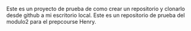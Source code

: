 Este es un proyecto de prueba de como crear un repositorio y clonarlo desde github a mi escritorio local.
Este es un repositorio de prueba  del modulo2 para el prepcourse Henry.
